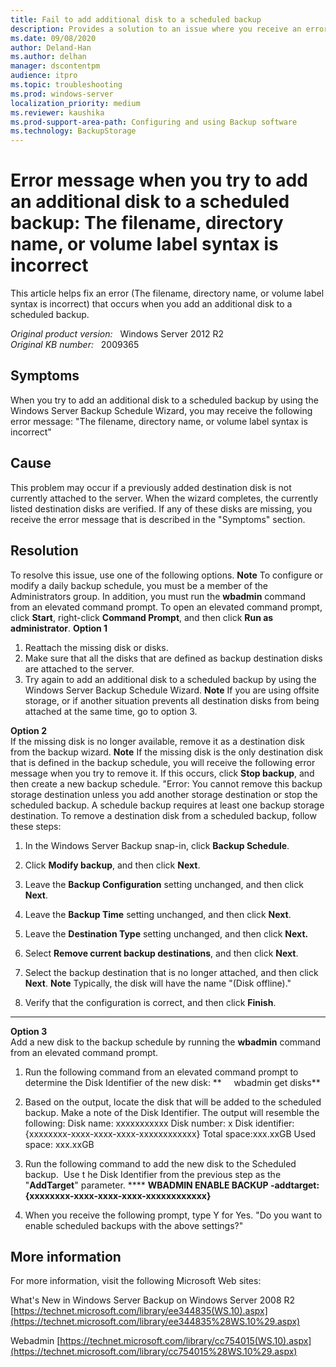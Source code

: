 ```yaml
---
title: Fail to add additional disk to a scheduled backup
description: Provides a solution to an issue where you receive an error message when you try to add an additional disk to a scheduled backup.
ms.date: 09/08/2020
author: Deland-Han
ms.author: delhan
manager: dscontentpm
audience: itpro
ms.topic: troubleshooting
ms.prod: windows-server
localization_priority: medium
ms.reviewer: kaushika
ms.prod-support-area-path: Configuring and using Backup software
ms.technology: BackupStorage
---
```

# Error message when you try to add an additional disk to a scheduled backup: The filename, directory name, or volume label syntax is incorrect

This article helps fix an error (The filename, directory name, or volume label syntax is incorrect) that occurs when you add an additional disk to a scheduled backup.

_Original product version:_ &nbsp; Windows Server 2012 R2  
_Original KB number:_ &nbsp; 2009365

## Symptoms

When you try to add an additional disk to a scheduled backup by using the Windows Server Backup Schedule Wizard, you may receive the following error message:
"The filename, directory name, or volume label syntax is incorrect"

## Cause

This problem may occur if a previously added destination disk is not currently attached to the server. When the wizard completes, the currently listed destination disks are verified. If any of these disks are missing, you receive the error message that is described in the "Symptoms" section. 

## Resolution

To resolve this issue, use one of the following options.
 **Note** To configure or modify a daily backup schedule, you must be a member of the Administrators group. In addition, you must run the **wbadmin** command from an elevated command prompt. To open an elevated command prompt, click **Start**, right-click **Command Prompt**, and then click **Run as administrator**.
 **Option 1** 
1. Reattach the missing disk or disks.
2. Make sure that all the disks that are defined as backup destination disks are attached to the server.
3. Try again to add an additional disk to a scheduled backup by using the Windows Server Backup Schedule Wizard.
 **Note** If you are using offsite storage, or if another situation prevents all destination disks from being attached at the same time, go to option 3.

**Option 2**  
If the missing disk is no longer available, remove it as a destination disk from the backup wizard.
 **Note** If the missing disk is the only destination disk that is defined in the backup schedule, you will receive the following error message when you try to remove it. If this occurs, click **Stop backup**, and then create a new backup schedule.
"Error: You cannot remove this backup storage destination unless you add another storage destination or stop the scheduled backup. A schedule backup requires at least one backup storage destination.
To remove a destination disk from a scheduled backup, follow these steps: 
1. In the Windows Server Backup snap-in, click **Backup Schedule**.

2. Click **Modify backup**, and then click **Next**.
3. Leave the **Backup Configuration** setting unchanged, and then click **Next**.
4. Leave the **Backup Time** setting unchanged, and then click **Next**.
5. Leave the **Destination Type** setting unchanged, and then click **Next.**  
6. Select **Remove current backup destinations**, and then click **Next**.
7. Select the backup destination that is no longer attached, and then click **Next**.
 **Note** Typically, the disk will have the name "(Disk offline)."

8. Verify that the configuration is correct, and then click **Finish**.
 ****  
 **Option 3**  
Add a new disk to the backup schedule by running the **wbadmin** command from an elevated command prompt.
1. Run the following command from an elevated command prompt to determine the Disk Identifier of the new disk:
 **     wbadmin get disks**  

2. Based on the output, locate the disk that will be added to the scheduled backup. Make a note of the Disk Identifier. The output will resemble the following:
Disk name: xxxxxxxxxxx
Disk number: x
Disk identifier: {xxxxxxxx-xxxx-xxxx-xxxx-xxxxxxxxxxxx}
Total space:xxx.xxGB
Used space: xxx.xxGB
3. Run the following command to add the new disk to the Scheduled backup.  Use t he Disk Identifier from the previous step as the "**AddTarget**" parameter.
 **** **WBADMIN ENABLE BACKUP -addtarget:{xxxxxxxx-xxxx-xxxx-xxxx-xxxxxxxxxxxx}**  

4. When you receive the following prompt, type Y for Yes.
 "Do you want to enable scheduled backups with the above settings?" 

## More information

For more information, visit the following Microsoft Web sites:

What's New in Windows Server Backup on Windows Server 2008 R2
 [https://technet.microsoft.com/library/ee344835(WS.10).aspx](https://technet.microsoft.com/library/ee344835%28WS.10%29.aspx) 

Webadmin
 [https://technet.microsoft.com/library/cc754015(WS.10).aspx](https://technet.microsoft.com/library/cc754015%28WS.10%29.aspx)
